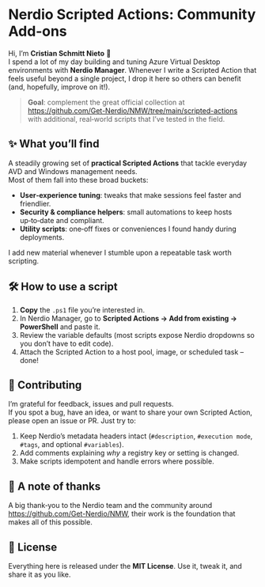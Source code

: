 # Nerdio Scripted Actions: Community Add‑ons

Hi, I’m **Cristian Schmitt Nieto** 👋  
I spend a lot of my day building and tuning Azure Virtual Desktop environments with **Nerdio Manager**. Whenever I write a Scripted Action that feels useful beyond a single project, I drop it here so others can benefit (and, hopefully, improve on it!).

> **Goal**: complement the great official collection at  
> <https://github.com/Get-Nerdio/NMW/tree/main/scripted-actions>  
> with additional, real‑world scripts that I’ve tested in the field.

## ✨ What you’ll find

A steadily growing set of **practical Scripted Actions** that tackle everyday AVD and Windows management needs.  
Most of them fall into these broad buckets:

* **User‑experience tuning**: tweaks that make sessions feel faster and friendlier.  
* **Security & compliance helpers**: small automations to keep hosts up‑to‑date and compliant.  
* **Utility scripts**: one‑off fixes or conveniences I found handy during deployments.  

I add new material whenever I stumble upon a repeatable task worth scripting.

## 🛠 How to use a script

1. **Copy** the `.ps1` file you’re interested in.  
2. In Nerdio Manager, go to **Scripted Actions → Add from existing → PowerShell** and paste it.  
3. Review the variable defaults (most scripts expose Nerdio dropdowns so you don’t have to edit code).  
4. Attach the Scripted Action to a host pool, image, or scheduled task – done!

## 🤝 Contributing

I’m grateful for feedback, issues and pull requests.  
If you spot a bug, have an idea, or want to share your own Scripted Action, please open an issue or PR. Just try to:

1. Keep Nerdio’s metadata headers intact (`#description`, `#execution mode`, `#tags`, and optional `#variables`).  
2. Add comments explaining *why* a registry key or setting is changed.  
3. Make scripts idempotent and handle errors where possible.

## 🙏 A note of thanks

A big thank‑you to the Nerdio team and the community around <https://github.com/Get-Nerdio/NMW>, their work is the foundation that makes all of this possible.

## 📄 License

Everything here is released under the **MIT License**. Use it, tweak it, and share it as you like.
